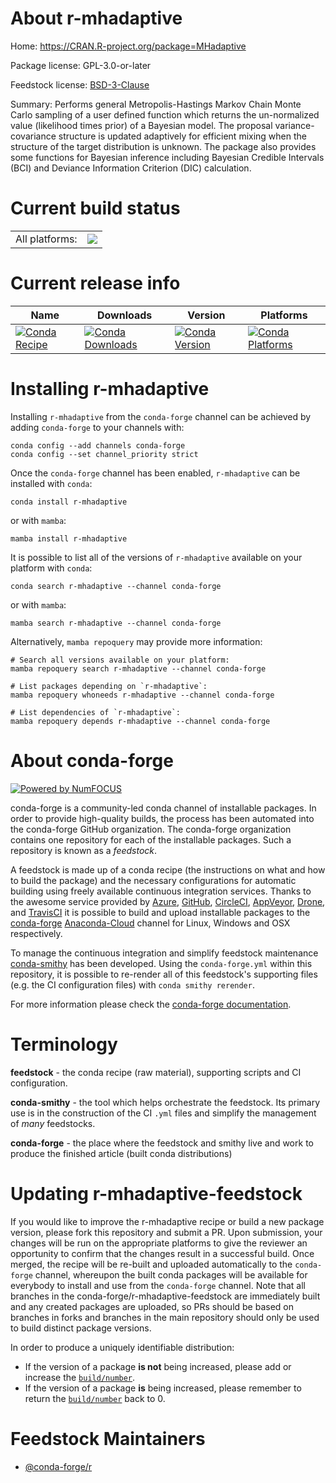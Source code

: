 About r-mhadaptive
==================

Home: https://CRAN.R-project.org/package=MHadaptive

Package license: GPL-3.0-or-later

Feedstock license: [BSD-3-Clause](https://github.com/conda-forge/r-mhadaptive-feedstock/blob/main/LICENSE.txt)

Summary: Performs general Metropolis-Hastings Markov Chain Monte Carlo sampling of a user defined function which returns the un-normalized value (likelihood times prior) of a Bayesian model.  The proposal variance-covariance structure is updated adaptively for efficient mixing when the structure of the target distribution is unknown.  The package also provides some functions for Bayesian inference including Bayesian Credible Intervals (BCI) and Deviance Information Criterion (DIC) calculation.

Current build status
====================


<table><tr><td>All platforms:</td>
    <td>
      <a href="https://dev.azure.com/conda-forge/feedstock-builds/_build/latest?definitionId=1353&branchName=main">
        <img src="https://dev.azure.com/conda-forge/feedstock-builds/_apis/build/status/r-mhadaptive-feedstock?branchName=main">
      </a>
    </td>
  </tr>
</table>

Current release info
====================

| Name | Downloads | Version | Platforms |
| --- | --- | --- | --- |
| [![Conda Recipe](https://img.shields.io/badge/recipe-r--mhadaptive-green.svg)](https://anaconda.org/conda-forge/r-mhadaptive) | [![Conda Downloads](https://img.shields.io/conda/dn/conda-forge/r-mhadaptive.svg)](https://anaconda.org/conda-forge/r-mhadaptive) | [![Conda Version](https://img.shields.io/conda/vn/conda-forge/r-mhadaptive.svg)](https://anaconda.org/conda-forge/r-mhadaptive) | [![Conda Platforms](https://img.shields.io/conda/pn/conda-forge/r-mhadaptive.svg)](https://anaconda.org/conda-forge/r-mhadaptive) |

Installing r-mhadaptive
=======================

Installing `r-mhadaptive` from the `conda-forge` channel can be achieved by adding `conda-forge` to your channels with:

```
conda config --add channels conda-forge
conda config --set channel_priority strict
```

Once the `conda-forge` channel has been enabled, `r-mhadaptive` can be installed with `conda`:

```
conda install r-mhadaptive
```

or with `mamba`:

```
mamba install r-mhadaptive
```

It is possible to list all of the versions of `r-mhadaptive` available on your platform with `conda`:

```
conda search r-mhadaptive --channel conda-forge
```

or with `mamba`:

```
mamba search r-mhadaptive --channel conda-forge
```

Alternatively, `mamba repoquery` may provide more information:

```
# Search all versions available on your platform:
mamba repoquery search r-mhadaptive --channel conda-forge

# List packages depending on `r-mhadaptive`:
mamba repoquery whoneeds r-mhadaptive --channel conda-forge

# List dependencies of `r-mhadaptive`:
mamba repoquery depends r-mhadaptive --channel conda-forge
```


About conda-forge
=================

[![Powered by
NumFOCUS](https://img.shields.io/badge/powered%20by-NumFOCUS-orange.svg?style=flat&colorA=E1523D&colorB=007D8A)](https://numfocus.org)

conda-forge is a community-led conda channel of installable packages.
In order to provide high-quality builds, the process has been automated into the
conda-forge GitHub organization. The conda-forge organization contains one repository
for each of the installable packages. Such a repository is known as a *feedstock*.

A feedstock is made up of a conda recipe (the instructions on what and how to build
the package) and the necessary configurations for automatic building using freely
available continuous integration services. Thanks to the awesome service provided by
[Azure](https://azure.microsoft.com/en-us/services/devops/), [GitHub](https://github.com/),
[CircleCI](https://circleci.com/), [AppVeyor](https://www.appveyor.com/),
[Drone](https://cloud.drone.io/welcome), and [TravisCI](https://travis-ci.com/)
it is possible to build and upload installable packages to the
[conda-forge](https://anaconda.org/conda-forge) [Anaconda-Cloud](https://anaconda.org/)
channel for Linux, Windows and OSX respectively.

To manage the continuous integration and simplify feedstock maintenance
[conda-smithy](https://github.com/conda-forge/conda-smithy) has been developed.
Using the ``conda-forge.yml`` within this repository, it is possible to re-render all of
this feedstock's supporting files (e.g. the CI configuration files) with ``conda smithy rerender``.

For more information please check the [conda-forge documentation](https://conda-forge.org/docs/).

Terminology
===========

**feedstock** - the conda recipe (raw material), supporting scripts and CI configuration.

**conda-smithy** - the tool which helps orchestrate the feedstock.
                   Its primary use is in the construction of the CI ``.yml`` files
                   and simplify the management of *many* feedstocks.

**conda-forge** - the place where the feedstock and smithy live and work to
                  produce the finished article (built conda distributions)


Updating r-mhadaptive-feedstock
===============================

If you would like to improve the r-mhadaptive recipe or build a new
package version, please fork this repository and submit a PR. Upon submission,
your changes will be run on the appropriate platforms to give the reviewer an
opportunity to confirm that the changes result in a successful build. Once
merged, the recipe will be re-built and uploaded automatically to the
`conda-forge` channel, whereupon the built conda packages will be available for
everybody to install and use from the `conda-forge` channel.
Note that all branches in the conda-forge/r-mhadaptive-feedstock are
immediately built and any created packages are uploaded, so PRs should be based
on branches in forks and branches in the main repository should only be used to
build distinct package versions.

In order to produce a uniquely identifiable distribution:
 * If the version of a package **is not** being increased, please add or increase
   the [``build/number``](https://docs.conda.io/projects/conda-build/en/latest/resources/define-metadata.html#build-number-and-string).
 * If the version of a package **is** being increased, please remember to return
   the [``build/number``](https://docs.conda.io/projects/conda-build/en/latest/resources/define-metadata.html#build-number-and-string)
   back to 0.

Feedstock Maintainers
=====================

* [@conda-forge/r](https://github.com/conda-forge/r/)

